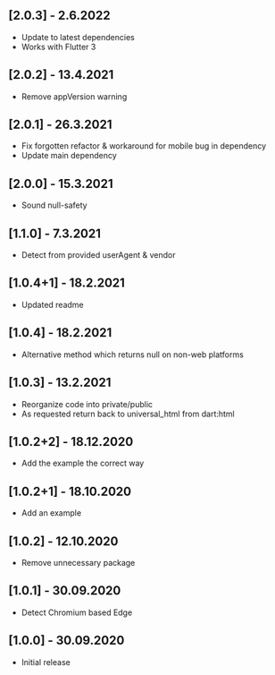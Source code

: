 ## [2.0.3] - 2.6.2022

* Update to latest dependencies
* Works with Flutter 3

## [2.0.2] - 13.4.2021

* Remove appVersion warning

## [2.0.1] - 26.3.2021

* Fix forgotten refactor & workaround for mobile bug in dependency 
* Update main dependency

## [2.0.0] - 15.3.2021

* Sound null-safety

## [1.1.0] - 7.3.2021

* Detect from provided userAgent & vendor

## [1.0.4+1] - 18.2.2021

* Updated readme

## [1.0.4] - 18.2.2021

* Alternative method which returns null on non-web platforms

## [1.0.3] - 13.2.2021

* Reorganize code into private/public
* As requested return back to universal_html from dart:html

## [1.0.2+2] - 18.12.2020

* Add the example the correct way

## [1.0.2+1] - 18.10.2020

* Add an example

## [1.0.2] - 12.10.2020

* Remove unnecessary package

## [1.0.1] - 30.09.2020

* Detect Chromium based Edge

## [1.0.0] - 30.09.2020

* Initial release
